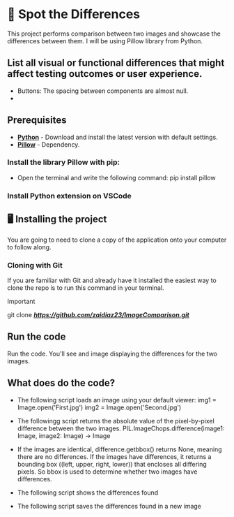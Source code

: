 

# :open_file_folder: Spot the Differences
This project performs comparison between two images and showcase the differences between them. I will be using Pillow library from Python.

## List all visual or functional differences that might affect testing outcomes or user experience. 
- Buttons: The spacing between components are almost null. 
- 


## Prerequisites

- **[Python](https://www.python.org/)** - Download and install the latest version with default settings. 
- **[Pillow](https://pillow.readthedocs.io/en/stable/index.html)** - Dependency.

### Install the library Pillow with pip:
- Open the terminal and write the following command:
pip install pillow

### Install Python extension on VSCode

## :desktop_computer:	 Installing the project
You are going to need to clone a copy of the application onto your computer to follow along.

### Cloning with Git
If you are familiar with Git and already have it installed the easiest way to clone the repo is to run this command in your terminal.

> [!IMPORTANT]
> git clone **_https://github.com/zaidiaz23/ImageComparison.git_**


## Run the code
Run the code. You'll see and image displaying the differences for the two images. 

## What does do the code?

- The following script loads an image using your default viewer:
img1 = Image.open('First.jpg')
img2 = Image.open('Second.jpg')

- The followingg script returns the absolute value of the pixel-by-pixel difference between the two images.
PIL.ImageChops.difference(image1: Image, image2: Image) → Image
- If the images are identical, difference.getbbox() returns None, meaning there are no differences. If the images have differences, it returns a bounding box ((left, upper, right, lower)) that encloses all differing pixels. So bbox is used to determine whether two images have differences.
- The following script shows the differences found
- The following script saves the differences found in a new image
